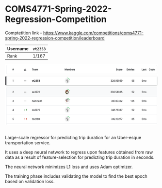 # COMS4771-Spring-2022-Regression-Competition

Comptetition link - https://www.kaggle.com/competitions/coms4771-spring-2022-regression-competition/leaderboard

| Username | `vt2353` |
| ---      | ---      |
| Rank     | 1/167    |

<p align="center">
  <img src="/reports/standings.png" width="600" height="200" title="Standings">
</p>

##

Large-scale regressor for predicting trip duration for an Uber-esque transportation service.

It uses a deep neural network to regress upon features obtained from raw data as a result of feature-selection for predicting trip duration in seconds.

The neural network minimizes L1 loss and uses Adam optimizer.

The training phase includes validating the model to find the best epoch based on validation loss.
